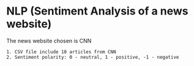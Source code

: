 # NLP (Sentiment Analysis of a news website)

The news website chosen is CNN

    1. CSV file include 10 articles from CNN 
    2. Sentiment polarity: 0 - neutral, 1 - positive, -1 - negative
